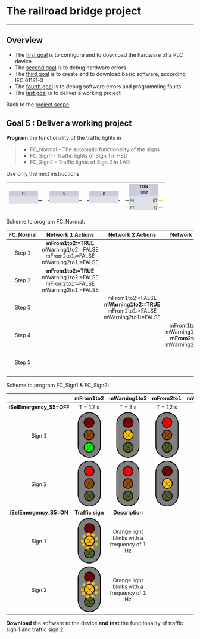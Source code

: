 # The railroad bridge project
_____________________________________
## Overview
-   The [first goal](Ex02/Subchapter04_01.md) is to configure and to download the hardware of a PLC device
-   The [second goal](Ex02/Subchapter04_02.md) is to debug hardware errors
-   The [third goal](Ex02/Subchapter04_03.md) is to create and to download basic software, according IEC 61131-3
-   The [fourth goal](Ex02/Subchapter04_04.md) is to debug software errors and programming faults
-   The [last goal](Ex02/Subchapter04_05.md) is to deliver a working project

Back to the [project scope](Ex02/Subchapter04.md).

## Goal 5 : Deliver a working project
**Program** the functionality of the traffic lights in
>- FC_Normal - The automatic functionality of the signs
>- FC_Sign1 - Traffic lights of Sign 1 in FBD
>- FC_Sign2 - Traffic lights of Sign 2 in LAD

Use only the next instructions:

| ![](../Ex02/Images/FBD_PF.jpg) | ![](../Ex02/Images/FBD_Set.jpg) | ![](../Ex02/Images/FBD_Reset.jpg)| ![](../Ex02/Images/FBD_TON.jpg) |
| :---: | :---: | :---: | :---: |

Scheme to program FC_Normal:

| **FC_Normal** | **Network 1 Actions** | **Network 2 Actions** | **Network 3 Actions** | **Network 4 Actions** | **Condition**      |
| :-----------: | :-------------------: | :-------------------: | :-------------------: | :-------------------: | :----------------: |
| Step 1        | **mFrom1to2:=TRUE** <br> mWarning1to2:=FALSE <br> mFrom2to1:=FALSE <br> mWarning2to1:=FALSE |  |  |  | iSelEmergency_S5<br> OFF->ON |
| Step 2        | **mFrom1to2:=TRUE** <br> mWarning1to2:=FALSE <br> mFrom2to1:=FALSE <br> mWarning2to1:=FALSE |  |  |  | TON1.PT=12s <br>-> Step 3 |
| Step 3        |  | mFrom1to2:=FALSE <br> **mWarning1to2:=TRUE** <br> mFrom2to1:=FALSE <br> mWarning2to1:=FALSE |  |  | TON2.PT=3s <br>-> Step 4  |
| Step 4        |  |  | mFrom1to2:=FALSE <br> mWarning1to2:=FALSE <br> **mFrom2to1:=TRUE** <br> mWarning2to1:=FALSE |  | TON3.PT=12s <br>-> Step 5 |
| Step 5        |  |  |  | mFrom1to2:=FALSE <br> mWarning1to2:=FALSE <br> mFrom2to1:=FALSE <br> **mWarning2to1:=TRUE** | TON4.PT=3s <br>-> Step 2  |

Scheme to program FC_Sign1 & FC_Sign2:

|               | **mFrom1to2**      | **mWarning1to2**                              | **mFrom2to1**   | **mWarning2to1**   |
| :-----------: | :----------------: | :-------------------------------------------: | :-------------: | :----------------: |
| **iSelEmergency_S5=OFF** | T = 12 s         | T = 3 s                                      | T = 12 s      | T = 3 s          |
| Sign 1        | ![](../Ex02/Images/Sign_gn.jpg) | ![](../Ex02/Images/Sign_yw.jpg) | ![](../Ex02/Images/Sign_rd.jpg) | ![](../Ex02/Images/Sign_rd.jpg) |
| Sign 2        | ![](../Ex02/Images/Sign_rd.jpg) | ![](../Ex02/Images/Sign_rd.jpg) | ![](../Ex02/Images/Sign_yw.jpg) | ![](../Ex02/Images/Sign_gn.jpg) |
| **iSelEmergency_S5=ON**  | **Traffic sign** | **Description**                              |               |                  |
| Sign 1        | ![](../Ex02/Images/Sign_yw_blink.jpg) | Orange light blinks with a frequency of 1 Hz |               |                  |
| Sign 2        | ![](../Ex02/Images/Sign_yw_blink.jpg) | Orange light blinks with a frequency of 1 Hz |               |                  |

**Download** the software to the device **and test** the functionality of traffic sign 1 and traffic sign 2.
